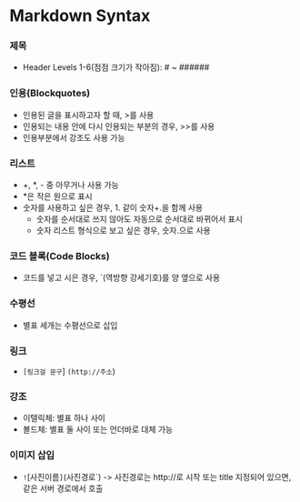 # Markdown Syntax

### 제목 ###
* Header Levels 1-6(점점 크기가 작아짐): # ~ ######

### 인용(Blockquotes)  ###
* 인용된 글을 표시하고자 할 때, >를 사용
* 인용되는 내용 안에 다시 인용되는 부분의 경우, >>를 사용
* 인용부분에서 강조도 사용 가능

### 리스트 ###
* +, *, - 중 아무거나 사용 가능
* *은 작은 원으로 표시
* 숫자를 사용하고 싶은 경우, 1. 같이 숫자+.을 함께 사용 
	* 숫자를 순서대로 쓰지 않아도 자동으로 순서대로 바뀌어서 표시
	* 숫자 리스트 형식으로 보고 싶은 경우, 숫자\.으로 사용

### 코드 블록(Code Blocks)  ###
* 코드를 넣고 시은 경우, `(역방향 강세기호)를 양 옆으로 사용

### 수평선 ###
* 별표 세개는 수평선으로 삽입

### 링크 ###
* `[링크걸 문구`] `(http://주소`)

### 강조 ###
* 이탤릭체: 별표 하나 사이
* 볼드체: 별표 둘 사이 또는 언더바로 대체 가능

### 이미지 삽입 ###
* `!`[사진이름`]`(사진경로`) -> 사진경로는 http://로 시작 또는 title 지정되어 있으면, 같은 서버 경로에서 호출

